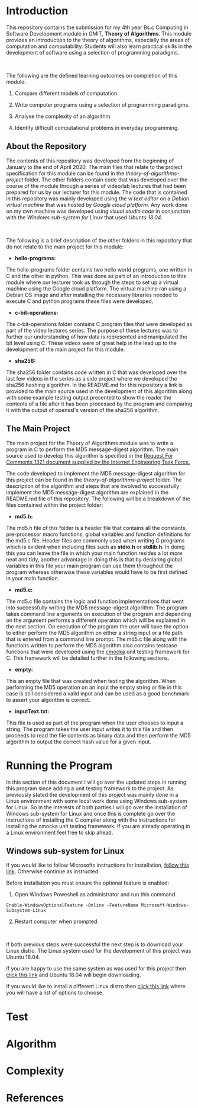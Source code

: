 # Introduction
This repository contains the submission for my 4th year Bs.c Computing in Software Development module in GMIT, <b>Theory of Algorithms</b>. This module provides an introduction to the theory of algorithms, especially the areas of computation and computability. Students will also learn practical skills in the development of software using a selection of programming paradigms.

<br>

The following are the defined learning outcomes on completion of this module:

1. Compare different models of computation.

2. Write computer programs using a selection of programming paradigms.

3. Analyse the complexity of an algorithm.

4. Identify difficult computational problems in everyday programming.

## About the Repository
The contents of this repository was developed from the beginning of January to the end of April 2020. The main files that relate to the project specification for this module can be found in the <i>theory-of-algorithms-project</i> folder. The other folders contain code that was developed over the course of the module through a series of video/lab lectures that had been prepared for us by our lecturer for this module. The code that is contained in this repository was mainly developed using the <i>vi text editor</i> on a <i>Debian virtual machine</i> that was hosted by <i>Google cloud platform</i>. Any work done on my own machine was developed using <i>visual studio code</i> in conjunction with the <i>Windows sub-system for Linux</i> that used <i>Ubuntu 18.04</i>. 

<br>

The following is a brief description of the other folders in this repository that do not relate to the main project for this module:

* <b>hello-programs:</b>

The hello-programs folder contains two hello world programs, one written in C and the other in python. This was done as part of an introduction to this module where our lecturer took us through the steps to set up a virtual machine using the Google cloud platform. The virtual machine ran using a Debian OS image and after installing the necessary libraries needed to execute C and python programs these files were developed. 

* <b>c-bit-operations:</b>

The c-bit-operations folder contains C program files that were developed as part of the video lectures series. The purpose of these lectures was to further our understanding of how data is represented and manipulated the bit level using C. These videos were of great help in the lead up to the development of the main project for this module.

* <b>sha256:</b>

The sha256 folder contains code written in C that was developed over the last few videos in the series as a side project where we developed the sha256 hashing algorithm. In the README.md for this repository a link is provided to the main source used in the development of this algorithm along with some example testing output presented to show the reader the contents of a file after it has been processed by the program and comparing it with the output of openssl's version of the sha256 algorithm.  


## The Main Project 

The main project for the Theory of Algorithms module was to write a program in C to perform the MD5 message-digest algorithm. The main source used to develop this algorithm is specified in the [Request For Comments 1321 document supplied by the Internet Engineering Task Force.](https://tools.ietf.org/html/rfc1321)

The code developed to implement the MD5 message-digest algorithm for this project can be found in the <i>theory-of-algorithms-project</i> folder. The description of the algorithm and steps that are involved to successfully implement the MD5 message-digest algorithm are explained in the README.md file of this repository. The following will be a breakdown of the files contained within the project folder:

* <b>md5.h:</b>

The md5.h file of this folder is a header file that contains all the constants, pre-processor macro functions, global variables and function definitions for the md5.c file. Header files are commonly used when writing C programs which is evident when including files such as <b>stdio.h</b> or <b>stdlib.h</b>. In doing this you can leave the file in which your main function resides a lot more neat and tidy, another advantage in doing this is that by declaring global variables in this file your main program can use them throughout the program whereas otherwise these variables would have to be first defined in your main function.

* <b>md5.c:</b>

The md5.c file contains the logic and function implementations that went into successfully writing the MD5 message-digest algorithm. The program takes command line arguments on execution of the program and depending on the argument performs a different operation which will be explained in the next section. On execution of the program the user will have the option to either perform the MD5 algorithm on either a string input or a file path that is entered from a command line prompt. The md5.c file along with the functions written to perform the MD5 algorithm also contains testcase functions that were developed using the [cmocka](https://api.cmocka.org/) unit testing framework for C. This framework will be detailed further in the following sections.

* <b>empty:</b>

This an empty file that was created when testing the algorithm. When performing the MD5 operation on an input the empty string or file in this case is still considered a valid input and can be used as a good benchmark to assert your algorithm is correct.

* <b>inputText.txt:</b>

This file is used as part of the program when the user chooses to input a string. The program takes the user input writes it to this file and then proceeds to read the file contents as binary data and then perform the MD5 algorithm to output the correct hash value for a given input. 


# Running the Program

In this section of this document I will go over the updated steps in running this program since adding a unit testing framework to the project. As previously stated the development of this project was mainly done in a Linux environment with some local work done using Windows sub-system for Linux. So in the interests of both parties I will go over the installation of Windows sub-system for Linux and once this is complete go over the instructions of installing the C compiler along with the instructions for installing the cmocka unit testing framework. If you are already operating in a Linux environment feel free to skip ahead.

## Windows sub-system for Linux

If you would like to follow Microsofts instructions for installation, [follow this link](https://docs.microsoft.com/en-us/windows/wsl/install-win10). Otherwise continue as instructed.

Before installation you must ensure the optional feature is enabled:

1. Open Windows Poweshell as administrator and run this command

```
Enable-WindowsOptionalFeature -Online -FeatureName Microsoft-Windows-Subsystem-Linux
```

2. Restart computer when prompted.

<br>

If both previous steps were successful the next step is to download your Linux distro. The Linux system used for the development of this project was Ubuntu 18.04.

If you are happy to use the same system as was used for this project then [click this link](https://aka.ms/wsl-ubuntu-1804) and Ubuntu 18.04 will begin downloading.

If you would like to install a different Linux distro then [click this link](https://docs.microsoft.com/en-us/windows/wsl/install-manual) where you will have a list of options to choose.


# Test


# Algorithm


# Complexity


# References

